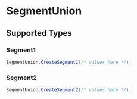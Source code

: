 # SegmentUnion


## Supported Types

### Segment1

```csharp
SegmentUnion.CreateSegment1(/* values here */);
```

### Segment2

```csharp
SegmentUnion.CreateSegment2(/* values here */);
```
